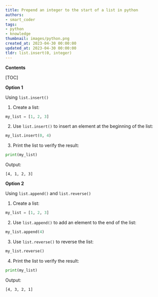 ```yaml
---
title: Prepend an integer to the start of a list in python
authors:
- smart_coder
tags:
- python
- knowledge
thumbnail: images/python.png
created_at: 2023-04-30 00:00:00
updated_at: 2023-04-30 00:00:00
tldr: list.insert(0, integer)
---
```


**Contents**

[TOC]

**Option 1**

Using `list.insert()`

1. Create a list:

```python
my_list = [1, 2, 3]
```

2. Use `list.insert()` to insert an element at the beginning of the list:

```python
my_list.insert(0, 4)
```

3. Print the list to verify the result:

```python
print(my_list)
```

Output:

```
[4, 1, 2, 3]
```

**Option 2**

Using `list.append()` and `list.reverse()`

1. Create a list:

```python
my_list = [1, 2, 3]
```

2. Use `list.append()` to add an element to the end of the list:

```python
my_list.append(4)
```

3. Use `list.reverse()` to reverse the list:

```python
my_list.reverse()
```

4. Print the list to verify the result:

```python
print(my_list)
```

Output:

```
[4, 3, 2, 1]
```
